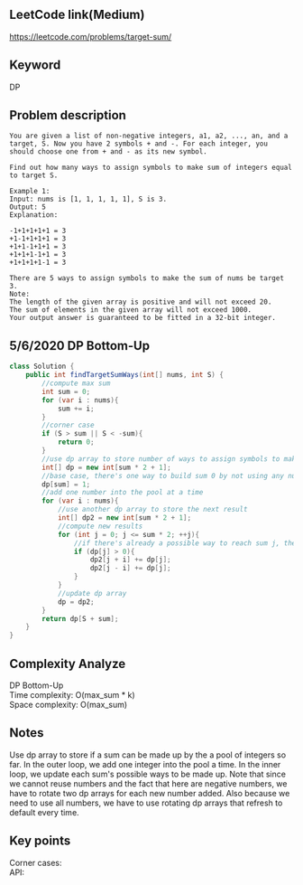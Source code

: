 ## LeetCode link(Medium)
https://leetcode.com/problems/target-sum/

## Keyword
DP

## Problem description
```
You are given a list of non-negative integers, a1, a2, ..., an, and a target, S. Now you have 2 symbols + and -. For each integer, you should choose one from + and - as its new symbol.

Find out how many ways to assign symbols to make sum of integers equal to target S.

Example 1:
Input: nums is [1, 1, 1, 1, 1], S is 3. 
Output: 5
Explanation: 

-1+1+1+1+1 = 3
+1-1+1+1+1 = 3
+1+1-1+1+1 = 3
+1+1+1-1+1 = 3
+1+1+1+1-1 = 3

There are 5 ways to assign symbols to make the sum of nums be target 3.
Note:
The length of the given array is positive and will not exceed 20.
The sum of elements in the given array will not exceed 1000.
Your output answer is guaranteed to be fitted in a 32-bit integer.
```

## 5/6/2020 DP Bottom-Up

```java
class Solution {
    public int findTargetSumWays(int[] nums, int S) {
        //compute max sum
        int sum = 0;
        for (var i : nums){
            sum += i;
        }
        //corner case
        if (S > sum || S < -sum){
            return 0;
        }
        //use dp array to store number of ways to assign symbols to make up each possible sum by using the number pool so far
        int[] dp = new int[sum * 2 + 1];
        //base case, there's one way to build sum 0 by not using any number
        dp[sum] = 1;
        //add one number into the pool at a time
        for (var i : nums){
            //use another dp array to store the next result
            int[] dp2 = new int[sum * 2 + 1];
            //compute new results
            for (int j = 0; j <= sum * 2; ++j){
                //if there's already a possible way to reach sum j, then the next number will not go out of bound.
                if (dp[j] > 0){
                    dp2[j + i] += dp[j];
                    dp2[j - i] += dp[j];
                }
            }
            //update dp array
            dp = dp2;
        }
        return dp[S + sum];
    }
}
```

## Complexity Analyze
DP Bottom-Up\
Time complexity: O(max_sum * k)\
Space complexity: O(max_sum)

## Notes
Use dp array to store if a sum can be made up by the a pool of integers so far. In the outer loop, we add one integer into the pool a time. In the inner loop, we update each sum's possible ways to be made up. Note that since we cannot reuse numbers and the fact that here are negative numbers, we have to rotate two dp arrays for each new number added. Also because we need to use all numbers, we have to use rotating dp arrays that refresh to default every time.

## Key points
Corner cases: \
API: